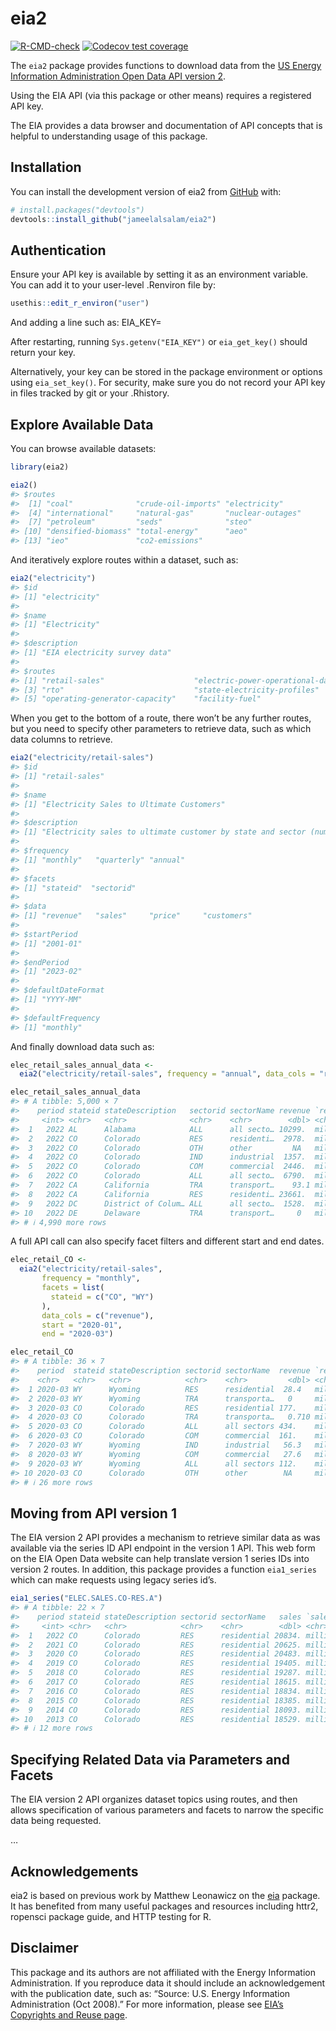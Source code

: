 
<!-- README.md is generated from README.Rmd. Please edit that file -->

# eia2

<!-- badges: start -->

[![R-CMD-check](https://github.com/jameelalsalam/eia2/actions/workflows/R-CMD-check.yaml/badge.svg)](https://github.com/jameelalsalam/eia2/actions/workflows/R-CMD-check.yaml)
[![Codecov test
coverage](https://codecov.io/gh/jameelalsalam/eia2/branch/main/graph/badge.svg)](https://app.codecov.io/gh/jameelalsalam/eia2?branch=main)
<!-- badges: end -->

The `eia2` package provides functions to download data from the [US
Energy Information Administration Open Data API version
2](https://www.eia.gov/opendata/).

Using the EIA API (via this package or other means) requires a
registered API key.

The EIA provides a data browser and documentation of API concepts that
is helpful to understanding usage of this package.

## Installation

You can install the development version of eia2 from
[GitHub](https://github.com/jameelalsalam/eia2) with:

``` r
# install.packages("devtools")
devtools::install_github("jameelalsalam/eia2")
```

## Authentication

Ensure your API key is available by setting it as an environment
variable. You can add it to your user-level .Renviron file by:

``` r
usethis::edit_r_environ("user")
```

And adding a line such as: EIA_KEY=<YOUR-KEY-HERE>

After restarting, running `Sys.getenv("EIA_KEY")` or `eia_get_key()`
should return your key.

Alternatively, your key can be stored in the package environment or
options using `eia_set_key()`. For security, make sure you do not record
your API key in files tracked by git or your .Rhistory.

## Explore Available Data

You can browse available datasets:

``` r
library(eia2)

eia2()
#> $routes
#>  [1] "coal"              "crude-oil-imports" "electricity"      
#>  [4] "international"     "natural-gas"       "nuclear-outages"  
#>  [7] "petroleum"         "seds"              "steo"             
#> [10] "densified-biomass" "total-energy"      "aeo"              
#> [13] "ieo"               "co2-emissions"
```

And iteratively explore routes within a dataset, such as:

``` r
eia2("electricity")
#> $id
#> [1] "electricity"
#> 
#> $name
#> [1] "Electricity"
#> 
#> $description
#> [1] "EIA electricity survey data"
#> 
#> $routes
#> [1] "retail-sales"                    "electric-power-operational-data"
#> [3] "rto"                             "state-electricity-profiles"     
#> [5] "operating-generator-capacity"    "facility-fuel"
```

When you get to the bottom of a route, there won’t be any further
routes, but you need to specify other parameters to retrieve data, such
as which data columns to retrieve.

``` r
eia2("electricity/retail-sales")
#> $id
#> [1] "retail-sales"
#> 
#> $name
#> [1] "Electricity Sales to Ultimate Customers"
#> 
#> $description
#> [1] "Electricity sales to ultimate customer by state and sector (number of customers, average price, revenue, and megawatthours of sales).  \n    Sources: Forms EIA-826, EIA-861, EIA-861M"
#> 
#> $frequency
#> [1] "monthly"   "quarterly" "annual"   
#> 
#> $facets
#> [1] "stateid"  "sectorid"
#> 
#> $data
#> [1] "revenue"   "sales"     "price"     "customers"
#> 
#> $startPeriod
#> [1] "2001-01"
#> 
#> $endPeriod
#> [1] "2023-02"
#> 
#> $defaultDateFormat
#> [1] "YYYY-MM"
#> 
#> $defaultFrequency
#> [1] "monthly"
```

And finally download data such as:

``` r
elec_retail_sales_annual_data <-
  eia2("electricity/retail-sales", frequency = "annual", data_cols = "revenue")

elec_retail_sales_annual_data
#> # A tibble: 5,000 × 7
#>    period stateid stateDescription   sectorid sectorName revenue `revenue-units`
#>     <int> <chr>   <chr>              <chr>    <chr>        <dbl> <chr>          
#>  1   2022 AL      Alabama            ALL      all secto… 10299.  million dollars
#>  2   2022 CO      Colorado           RES      residenti…  2978.  million dollars
#>  3   2022 CO      Colorado           OTH      other         NA   million dollars
#>  4   2022 CO      Colorado           IND      industrial  1357.  million dollars
#>  5   2022 CO      Colorado           COM      commercial  2446.  million dollars
#>  6   2022 CO      Colorado           ALL      all secto…  6790.  million dollars
#>  7   2022 CA      California         TRA      transport…    93.1 million dollars
#>  8   2022 CA      California         RES      residenti… 23661.  million dollars
#>  9   2022 DC      District of Colum… ALL      all secto…  1528.  million dollars
#> 10   2022 DE      Delaware           TRA      transport…     0   million dollars
#> # ℹ 4,990 more rows
```

A full API call can also specify facet filters and different start and
end dates.

``` r
elec_retail_CO <- 
  eia2("electricity/retail-sales",
       frequency = "monthly",
       facets = list(
         stateid = c("CO", "WY")
       ),
       data_cols = c("revenue"),
       start = "2020-01",
       end = "2020-03")

elec_retail_CO
#> # A tibble: 36 × 7
#>    period  stateid stateDescription sectorid sectorName  revenue `revenue-units`
#>    <chr>   <chr>   <chr>            <chr>    <chr>         <dbl> <chr>          
#>  1 2020-03 WY      Wyoming          RES      residential  28.4   million dollars
#>  2 2020-03 WY      Wyoming          TRA      transporta…   0     million dollars
#>  3 2020-03 CO      Colorado         RES      residential 177.    million dollars
#>  4 2020-03 CO      Colorado         TRA      transporta…   0.710 million dollars
#>  5 2020-03 CO      Colorado         ALL      all sectors 434.    million dollars
#>  6 2020-03 CO      Colorado         COM      commercial  161.    million dollars
#>  7 2020-03 WY      Wyoming          IND      industrial   56.3   million dollars
#>  8 2020-03 WY      Wyoming          COM      commercial   27.6   million dollars
#>  9 2020-03 WY      Wyoming          ALL      all sectors 112.    million dollars
#> 10 2020-03 CO      Colorado         OTH      other        NA     million dollars
#> # ℹ 26 more rows
```

## Moving from API version 1

The EIA version 2 API provides a mechanism to retrieve similar data as
was available via the series ID API endpoint in the version 1 API. This
web form on the EIA Open Data website can help translate version 1
series IDs into version 2 routes. In addition, this package provides a
function `eia1_series` which can make requests using legacy series id’s.

``` r
eia1_series("ELEC.SALES.CO-RES.A")
#> # A tibble: 22 × 7
#>    period stateid stateDescription sectorid sectorName   sales `sales-units`    
#>     <int> <chr>   <chr>            <chr>    <chr>        <dbl> <chr>            
#>  1   2022 CO      Colorado         RES      residential 20834. million kilowatt…
#>  2   2021 CO      Colorado         RES      residential 20625. million kilowatt…
#>  3   2020 CO      Colorado         RES      residential 20483. million kilowatt…
#>  4   2019 CO      Colorado         RES      residential 19405. million kilowatt…
#>  5   2018 CO      Colorado         RES      residential 19287. million kilowatt…
#>  6   2017 CO      Colorado         RES      residential 18615. million kilowatt…
#>  7   2016 CO      Colorado         RES      residential 18834. million kilowatt…
#>  8   2015 CO      Colorado         RES      residential 18385. million kilowatt…
#>  9   2014 CO      Colorado         RES      residential 18093. million kilowatt…
#> 10   2013 CO      Colorado         RES      residential 18529. million kilowatt…
#> # ℹ 12 more rows
```

## Specifying Related Data via Parameters and Facets

The EIA version 2 API organizes dataset topics using routes, and then
allows specification of various parameters and facets to narrow the
specific data being requested.

…

## Acknowledgements

eia2 is based on previous work by Matthew Leonawicz on the
[eia](https://github.com/ropensci/eia) package. It has benefited from
many useful packages and resources including httr2, ropensci package
guide, and HTTP testing for R.

## Disclaimer

This package and its authors are not affiliated with the Energy
Information Administration. If you reproduce data it should include an
acknowledgement with the publication date, such as: “Source: U.S. Energy
Information Administration (Oct 2008).” For more information, please see
[EIA’s Copyrights and Reuse
page](https://www.eia.gov/about/copyrights_reuse.php).
